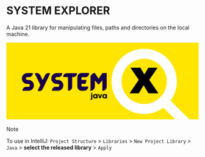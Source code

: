 # SYSTEM EXPLORER
A Java 21 library for manipulating files, paths and directories on the local machine.

![LOGO](https://github.com/YounesRabeh/system-explorer/blob/20d25b8924546199900159ccad52c5d37f690476/github/SYSTEM%20EXPLORER.png)

> [!NOTE] 
> To use in IntelliJ: `Project Structure` > `Libraries` > `New Project Library` > `Java` >  **select the released library** > `Apply`
